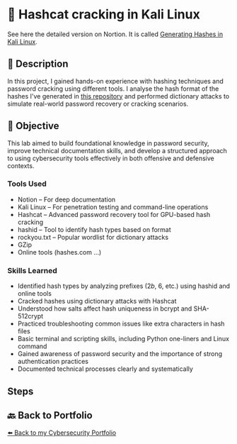
# 🎯 Hashcat cracking in Kali Linux

See here the detailed version on Nortion. It is called [Generating Hashes in Kali Linux](https://bold-top-b0e.notion.site/Generating-Hashes-in-Kali-Linux-1e2d8ff66ad28018b06fd12cdaca6c06). 

## 📝 Description
In this project, I gained hands-on experience with hashing techniques and password cracking using different tools. I analyse the hash format of the hashes I've generated in [this repository](https://github.com/RobinBoucherSec/Cracking-hashes/blob/main/Generating%20Hashes/README.md) and performed dictionary attacks to simulate real-world password recovery or cracking scenarios.

## 🎯 Objective
This lab aimed to build foundational knowledge in password security, improve technical documentation skills, and develop a structured approach to using cybersecurity tools effectively in both offensive and defensive contexts.

### Tools Used

- Notion – For deep documentation
- Kali Linux – For penetration testing and command-line operations
- Hashcat – Advanced password recovery tool for GPU-based hash cracking
- hashid – Tool to identify hash types based on format
- rockyou.txt – Popular wordlist for dictionary attacks
- GZip
- Online tools (hashes.com ...)

  
### Skills Learned

- Identified hash types by analyzing prefixes ($2b$, $6$, etc.) using hashid and online tools
- Cracked hashes using dictionary attacks with Hashcat
- Understood how salts affect hash uniqueness in bcrypt and SHA-512crypt
- Practiced troubleshooting common issues like extra characters in hash files
- Basic terminal and scripting skills, including Python one-liners and Linux command
- Gained awareness of password security and the importance of strong authentication practices
- Documented technical processes clearly and systematically

## Steps





## 🔙 Back to Portfolio
[⬅️ Back to my Cybersecurity Portfolio](https://github.com/RobinBoucherSec/RobinBoucherSec)





